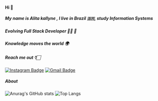 #### Hi 👋

##### My name is Alita kallyne , I live in Brazil 🇧🇷, study Information Systems

##### Evolving Full Stack Developer 👩‍💻 🚀

##### Knowledge moves the world 🌍

##### Reach me out 👇🏻

[![Instagram Badge](https://img.shields.io/badge/-Alitakallyne-pink?style=flat-square&logo=Instagram&logoColor=white&link=https://www.instagram.com/alitakallyne/)](https://www.instagram.com/alitakallyne/) [![Gmail Badge](https://img.shields.io/badge/-alytakallyne@gmail.com-c14438?style=flatsquare&logo=Gmail&logoColor=white&link=mailto:alytakallyne@gmail.com)](mailto:alytakallyne@gmail.com)


##### About 
![Anurag's GitHub stats](https://github-readme-stats.vercel.app/api?username=alitakallyne&show_icons=true&theme=dracula)
![Top Langs](https://github-readme-stats.vercel.app/api/top-langs/?username=anuraghazra&layout=compact&theme=dracula)
